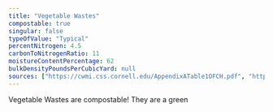 ```yaml
---
title: "Vegetable Wastes"
compostable: true
singular: false
typeOfValue: "Typical"
percentNitrogen: 4.5
carbonToNitrogenRatio: 11
moistureContentPercentage: 62
bulkDensityPoundsPerCubicYard: null
sources: ["https://cwmi.css.cornell.edu/AppendixATable1OFCH.pdf", "https://compost.css.cornell.edu/CompostCalculator.xlsx"]
---
```


Vegetable Wastes are compostable! They are a green
